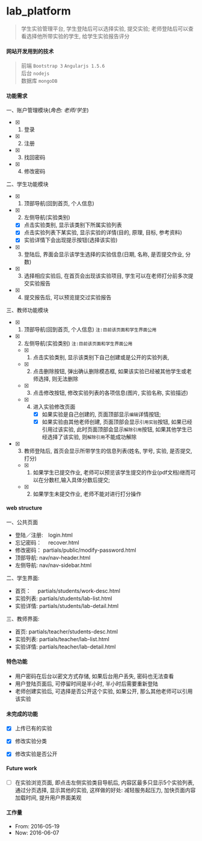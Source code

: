 # lab_platform

>学生实验管理平台, 学生登陆后可以选择实验, 提交实验; 老师登陆后可以查看选择他所带实验的学生, 给学生实验报告评分

#### 网站开发用到的技术
> 前端 `Bootstrap 3` `Angularjs 1.5.6`
> <br>
> 后台 `nodejs`
> <br>
>数据库 `mongoDB`

#### 功能需求

一、账户管理模块(*角色: 老师/学生*)
- [x] 1. 登录
- [x] 2. 注册
- [x] 3. 找回密码
- [x] 4. 修改密码

二、学生功能模块
- [x] 1. 顶部导航(回到首页, 个人信息)
- [x] 2. 左侧导航(实验类别)
   - [x] 点击实验类别, 显示该类别下所属实验列表
   - [x] 点击实验列表下某实验, 显示实验的详情(目的, 原理, 目标, 参考资料)
   - [x] 实验详情下会出现提示按钮(选择该实验)
- [x] 3. 登陆后, 界面会显示该学生选择的实验信息(日期, 名称, 是否提交作业, 分数)
- [x] 3. 选择相应实验后, 在首页会出现该实验项目, 学生可以在老师打分前多次提交实验报告
- [x] 4. 提交报告后, 可以预览提交过实验报告

三、教师功能模块
- [x] 1. 顶部导航(回到首页, 个人信息) `注:目前该页面和学生界面公用`
- [x] 2. 左侧导航(实验类别) `注:目前该页面和学生界面公用`
    - [x] 1. 点击实验类别, 显示该类别下自己创建或是公开的实验列表,
    - [x] 2. 点击删除按钮, 弹出确认删除模态框, 如果该实验已经被其他学生或老师选择, 则无法删除
    - [x] 3. 点击修改按钮, 修改实验列表的各项信息(图片, 实验名称, 实验描述)
    - [x] 4. 进入实验修改页面
           - [x] 如果实验是自己创建的, 页面顶部显示`编辑`详情按钮;
           - [x] 如果实验由其他老师创建, 页面顶部会显示`引用实验`按钮, 如果已经引用过该实验, 此时页面顶部会显示`解除引用`按钮, 如果其他学生已经选择了该实验, 则`解除引用`不能成功解除
- [x] 3. 教师登陆后, 首页会显示所带学生的信息列表(姓名, 学号, 实验, 是否提交, 打分)
    - [x] 1. 如果学生已提交作业, 老师可以预览该学生提交的作业(pdf文档)继而可以在分数栏,输入具体分数后提交;
    - [x] 2. 如果学生未提交作业, 老师不能对进行打分操作

#### web structure
一、公共页面
 - 登陆／注册:　login.html
 - 忘记密码：　 recover.html
 - 修改密码：  partials/public/modify-password.html
 - 顶部导航:   nav/nav-header.html
 - 左侧导航:   nav/nav-sidebar.html

二、学生界面: 
 - 首页：　     partials/students/work-desc.html
 - 实验列表:   partials/students/lab-list.html
 - 实验详情:   partials/students/lab-detail.html

三、教师界面: 
 - 首页: partials/teacher/students-desc.html
 - 实验列表: partials/teacher/lab-list.html
 - 实验详情: partials/teacher/lab-detail.html

#### 特色功能
- 用户密码在后台以密文方式存储, 如果后台用户丢失, 密码也无法查看
- 用户登陆页面后, 可停留时间是半小时, 半小时后需要重新登陆
- 老师创建实验后, 可选择是否公开这个实验, 如果公开, 那么其他老师可以引用该实验

#### 未完成的功能
- [x] 上传已有的实验
- [x] 修改实验分类
- [x] 修改实验是否公开


#### Future work
- [ ] 在实验浏览页面, 即点击左侧实验类目导航后, 内容区最多只显示5个实验列表, 通过分页选择, 显示其他的实验, 这样做的好处: 减轻服务起压力, 加快页面内容加载时间, 提升用户界面美观

#### 工作量
- From: 2016-05-19
-  Now: 2016-06-07 